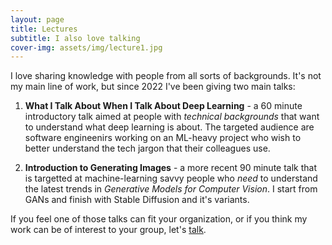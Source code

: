 ```yaml
---
layout: page
title: Lectures
subtitle: I also love talking
cover-img: assets/img/lecture1.jpg
---
```


I love sharing knowledge with people from all sorts of backgrounds. It's not my main line of work, but since 2022 I've been giving two main talks:

1. **What I Talk About When I Talk About Deep Learning** - a 60 minute introductory talk aimed at people with *technical backgrounds* that want to understand what deep learning is about. The targeted audience are software engineenirs working on an ML-heavy project who wish to better understand the tech jargon that their colleagues use.

2. **Introduction to Generating Images** - a more recent 90 minute talk that is targetted at machine-learning savvy people who *need* to understand the latest trends in *Generative Models for Computer Vision*. I start from GANs and finish with Stable Diffusion and it's variants.

If you feel one of those talks can fit your organization, or if you think my work can be of interest to your group, let's [talk](mailto:me@nirbenzvi.com).